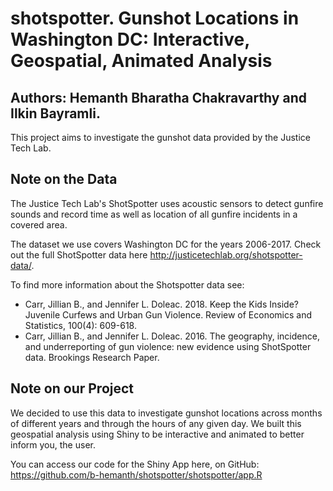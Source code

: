 # shotspotter. Gunshot Locations in Washington DC: Interactive, Geospatial, Animated Analysis 
## Authors: Hemanth Bharatha Chakravarthy and Ilkin Bayramli.
This project aims to investigate the gunshot data provided by the Justice Tech Lab. 

## Note on the Data
The Justice Tech Lab's ShotSpotter uses acoustic sensors to detect gunfire sounds and record time as well as location of all gunfire incidents in a covered area.


The dataset we use covers Washington DC for the years 2006-2017. Check out the full ShotSpotter data here http://justicetechlab.org/shotspotter-data/.


To find more information about the Shotspotter data see: 
- Carr, Jillian B., and Jennifer L. Doleac. 2018. Keep the Kids Inside? Juvenile Curfews and Urban Gun Violence. Review of Economics and Statistics, 100(4): 609-618.
- Carr, Jillian B., and Jennifer L. Doleac. 2016. The geography, incidence, and underreporting of gun violence: new evidence using ShotSpotter data. Brookings Research Paper.

## Note on our Project
We decided to use this data to investigate gunshot locations across months of different years and through the hours of any given day. We built this geospatial analysis using Shiny to be interactive and animated to better inform you, the user. 

You can access our code for the Shiny App here, on GitHub: https://github.com/b-hemanth/shotspotter/shotspotter/app.R


